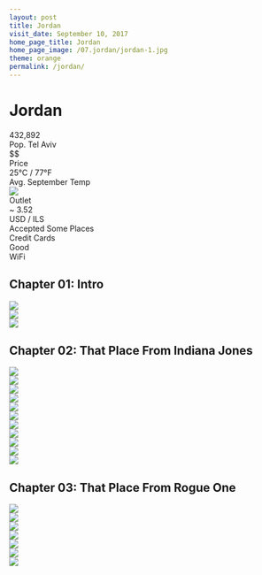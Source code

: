 ```yaml
---
layout: post
title: Jordan
visit_date: September 10, 2017
home_page_title: Jordan
home_page_image: /07.jordan/jordan-1.jpg
theme: orange
permalink: /jordan/
---
```


# Jordan

<div class="post__stats">
  <div class="post__stat">
    <div class="post__stat__value">432,892</div>
    <div class="post__stat__label">Pop. Tel Aviv</div>
  </div>

  <div class="post__stat">
    <div class="post__stat__value">$$</div>
    <div class="post__stat__label">Price</div>
  </div>

  <div class="post__stat">
    <div class="post__stat__value">25°C / 77°F</div>
    <div class="post__stat__label">Avg. September Temp</div>
  </div>

  <div class="post__stat">
    <div class="post__stat__value">
    <img src="{{site.baseurl}}/images/util/outlets/typeh.png">
    </div>
    <div class="post__stat__label">Outlet</div>
  </div>

  <div class="post__stat">
    <div class="post__stat__value">~ 3.52</div>
    <div class="post__stat__label">USD / ILS</div>
  </div>

  <div class="post__stat">
    <div class="post__stat__value">Accepted Some Places</div>
    <div class="post__stat__label">Credit Cards</div>
  </div>

  <div class="post__stat">
    <div class="post__stat__value">Good</div>
    <div class="post__stat__label">WiFi</div>
  </div>
</div>

## Chapter 01: Intro
<div class="image-grid">
  <div class="im-landscape">
    <img src="{{site.baseurl}}/images/07.jordan/jordan-1.jpg">
  </div>
</div>

<div class="image-grid">
  <div class="im-portrait">
    <img src="{{site.baseurl}}/images/07.jordan/jordan-4.jpg">
  </div>
  <div class="im-portrait">
    <img src="{{site.baseurl}}/images/07.jordan/jordan-3.jpg">
  </div>
</div>

## Chapter 02: That Place From Indiana Jones
<div class="image-grid">
  <div class="im-single">
    <img src="{{site.baseurl}}/images/07.jordan/jordan-19.jpg">
  </div>
</div>

<div class="image-grid">
  <div class="im-portrait">
    <img src="{{site.baseurl}}/images/07.jordan/jordan-25.jpg">
  </div>
  <div class="im-portrait">
    <img src="{{site.baseurl}}/images/07.jordan/jordan-28.jpg">
  </div>
</div>

<div class="image-grid">
  <div class="im-portrait">
    <img src="{{site.baseurl}}/images/07.jordan/jordan-13.jpg">
  </div>
  <div class="im-portrait">
    <img src="{{site.baseurl}}/images/07.jordan/jordan-11.jpg">
  </div>
</div>

<div class="image-grid">
  <div class="im-landscape">
    <img src="{{site.baseurl}}/images/07.jordan/jordan-22.jpg">
  </div>
  <div class="im-landscape">
    <img src="{{site.baseurl}}/images/07.jordan/jordan-24.jpg">
  </div>
</div>

<div class="image-grid">
  <div class="im-landscape">
    <img src="{{site.baseurl}}/images/07.jordan/jordan-38.jpg">
  </div>
</div>

<div class="image-grid">
  <div class="im-landscape">
    <img src="{{site.baseurl}}/images/07.jordan/jordan-32.jpg">
  </div>
  <div class="im-portrait">
    <img src="{{site.baseurl}}/images/07.jordan/jordan-33.jpg">
  </div>
</div>

<div class="image-grid">
  <div class="im-landscape">
    <img src="{{site.baseurl}}/images/07.jordan/jordan-44.jpg">
  </div>
</div>

## Chapter 03: That Place From Rogue One

<div class="image-grid">
  <div class="im-landscape">
    <img src="{{site.baseurl}}/images/07.jordan/jordan-46.jpg">
  </div>
</div>

<div class="image-grid">
  <div class="im-landscape">
    <img src="{{site.baseurl}}/images/07.jordan/jordan-57.jpg">
  </div>
</div>

<div class="image-grid">
  <div class="im-landscape">
    <img src="{{site.baseurl}}/images/07.jordan/jordan-58.jpg">
  </div>
</div>

<div class="image-grid">
  <div class="im-portrait">
    <img src="{{site.baseurl}}/images/07.jordan/jordan-68.jpg">
  </div>
  <div class="im-portrait">
    <img src="{{site.baseurl}}/images/07.jordan/jordan-62.jpg">
  </div>
</div>

<div class="image-grid">
  <div class="im-landscape">
    <img src="{{site.baseurl}}/images/07.jordan/jordan-65.jpg">
  </div>
</div>

<div class="image-grid">
  <div class="im-landscape">
    <img src="{{site.baseurl}}/images/07.jordan/jordan-71.jpg">
  </div>
</div>
